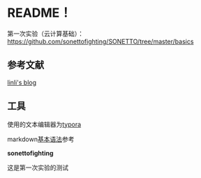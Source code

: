# **README！**

第一次实验（云计算基础）：https://github.com/sonettofighting/SONETTO/tree/master/basics

## 参考文献

[linli's blog](https://blog.csdn.net/llfjfz/article/details/99747385)

## 工具

使用的文本编辑器为[typora](https://www.typora.io/#windows)

markdown[基本语法](https://www.jianshu.com/p/191d1e21f7ed)参考

**sonettofighting**

这是第一次实验的测试
